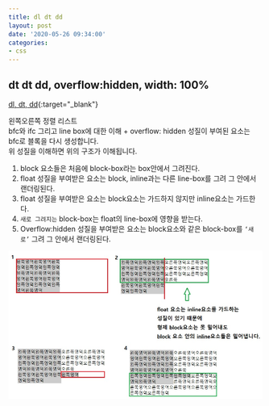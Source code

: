 ```yaml
---
title: dl dt dd
layout: post
date: '2020-05-26 09:34:00'
categories:
- css
---
```


## dt dt dd, overflow:hidden, width: 100%

[dl, dt, dd](/static/img/css/index.html){:target="_blank"}  

왼쪽오른쪽 정렬 리스트  
bfc와 ifc 그리고 line box에 대한 이해 + overflow: hidden 성질이 부여된 요소는 bfc로 블록을 다시 생성합니다.  
위 성질을 이해하면 위의 구조가 이해됩니다.

1. block 요소들은 처음에 block-box라는 box안에서 그려진다. 
2. float 성질을 부여받은 요소는 block, inline과는 다른 line-box를 그려 그 안에서 랜더링된다.
3. float 성질을 부여받은 요소는 block요소는 가드하지 않지만 inline요소는 가드한다.
4. `새로 그려지는` block-box는 float의 line-box에 영향을 받는다.
5. Overflow:hidden 성질을 부여받은 요소는 block요소와 같은 block-box를 `‘새로’` 그려 그 안에서 랜더링된다.

![](/static/img/css/css.jpg)